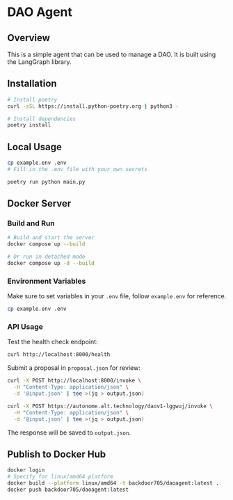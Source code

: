# DAO Agent

## Overview

This is a simple agent that can be used to manage a DAO. It is built using the LangGraph library.

## Installation

```bash
# Install poetry
curl -sSL https://install.python-poetry.org | python3 -

# Install dependencies
poetry install
```

## Local Usage

```bash
cp example.env .env
# Fill in the .env file with your own secrets

poetry run python main.py
```

## Docker Server

### Build and Run

```bash
# Build and start the server
docker compose up --build

# Or run in detached mode
docker compose up -d --build
```

### Environment Variables

Make sure to set variables in your `.env` file, follow `example.env` for reference.

```bash
cp example.env .env
```

### API Usage

Test the health check endpoint:
```bash
curl http://localhost:8000/health
```

Submit a proposal in `proposal.json` for review:
```bash
curl -X POST http://localhost:8000/invoke \
  -H "Content-Type: application/json" \
  -d '@input.json' | tee >(jq > output.json)
```

```bash
curl -X POST https://autonome.alt.technology/daov1-lggwuj/invoke \
  -H "Content-Type: application/json" \
  -d '@input.json' | tee >(jq > output.json)
```

The response will be saved to `output.json`.

## Publish to Docker Hub

```bash
docker login
# Specify for linux/amd64 platform
docker build --platform linux/amd64 -t backdoor705/daoagent:latest .
docker push backdoor705/daoagent:latest
```